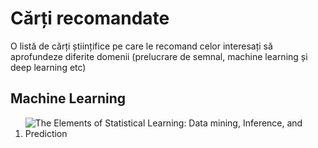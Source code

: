
# Cărți recomandate

O listă de cărți științifice pe care le recomand celor interesați să aprofundeze
diferite domenii (prelucrare de semnal, machine learning și deep learning etc)

## Machine Learning

1. ![The Elements of Statistical Learning: Data mining, Inference, and Prediction](https://link.springer.com/book/10.1007/978-0-387-84858-7)

    
